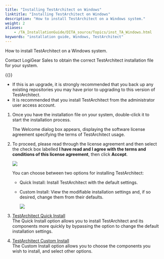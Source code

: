 ```yaml
--- 
title: "Installing TestArchitect on Windows"
linktitle: "Installing TestArchitect on Windows"
description: "How to install TestArchitect on a Windows system."
weight: 2
aliases: 
    - /TA_InstallationGuide/DITA_source/Topics/inst_TA_Windows.html
keywords: "installation guide, Windows, TestArchitect"
---
```


How to install TestArchitect on a Windows system.

Contact LogiGear Sales to obtain the correct TestArchitect installation file for your system.

{{<remember>}}

-   If this is an upgrade, it is strongly recommended that you back up any existing repositories you may have prior to upgrading to this version of TestArchitect.
-   It is recommended that you install TestArchitect from the administrator user access account.

1.  Once you have the installation file on your system, double-click it to start the installation process.

    The Welcome dialog box appears, displaying the software license agreement specifying the terms of TestArchitect usage.

2.  To proceed, please read through the license agreement and then select the check box labelled **I have read and I agree with the terms and conditions of this license agreement**, then click **Accept**.

    ![](/images/TA_InstallationGuide/DITA_source/Images/install_TA_Windows_1.png)

    You can choose between two options for installing TestArchitect:

    -   Quick Install: Install TestArchitect with the default settings.
    -   Custom Install: View the modifiable installation settings and, if so desired, change them from their defaults.

        ![](/images/TA_InstallationGuide/DITA_source/Images/install_TA_Windows_2.png)


1.  [TestArchitect Quick Install](/user-guide/getting-started/testarchitect-installation-guide/windows/testarchitect-quick-install)  
The Quick Install option allows you to install TestArchitect and its components more quickly by bypassing the option to change the default installation settings.
2.  [TestArchitect Custom Install](/user-guide/getting-started/testarchitect-installation-guide/windows/testarchitect-custom-install)  
The Custom Install option allows you to choose the components you wish to install, and select other options.


